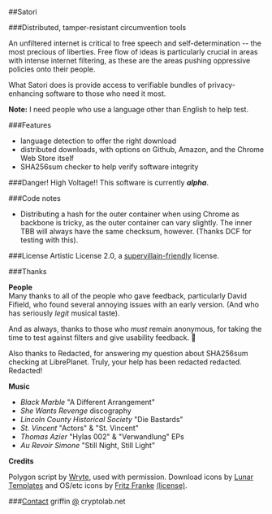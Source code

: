 ##Satori

###Distributed, tamper-resistant circumvention tools

An unfiltered internet is critical to free speech and self-determination -- the most precious of liberties. Free flow of ideas is particularly crucial in areas with intense internet filtering, as these are the areas pushing oppressive policies onto their people.

What Satori does is provide access to verifiable bundles of privacy-enhancing software to those who need it most.

**Note:** I need people who use a language other than English to help test.

###Features
* language detection to offer the right download
* distributed downloads, with options on Github, Amazon, and the Chrome Web Store itself
* SHA256sum checker to help verify software integrity

###Danger! High Voltage!!
This software is currently ***alpha***.

###Code notes
* Distributing a hash for the outer container when using Chrome as backbone is tricky, as the outer container can vary slightly. The inner TBB will always have the same checksum, however. (Thanks DCF for testing with this).

###License
Artistic License 2.0, a [supervillain-friendly](http://i.imgur.com/1xV099o.jpg) license.

###Thanks

**People**<br>
Many thanks to all of the people who gave feedback, particularly David Fifield, who found several annoying issues with an early version. (And who has seriously *legit* musical taste).

And as always, thanks to those who *must* remain anonymous, for taking the time to test against filters and give usability feedback. :love_letter:

Also thanks to Redacted, for answering my question about SHA256sum checking at LibrePlanet. Truly, your help has been redacted redacted.  Redacted!

**Music**
* *Black Marble* "A Different Arrangement"
* *She Wants Revenge* discography
* *Lincoln County Historical Society* "Die Bastards"
* *St. Vincent* "Actors" & "St. Vincent"
* *Thomas Azier* "Hylas 002" & "Verwandlung" EPs
* *Au Revoir Simone* "Still Night, Still Light"

**Credits**
    <!-- Not sure if going to use this <p>Bubble heart icon by <a href="http://ciaracable.com">Ciara Cable</a>, used with permission.</p> -->

Polygon script by <a href="http://codepen.io/Wryte/details/qKgGd" target="_blank">Wryte</a>, used with permission. Download icons by  <a href="http://lunartemplates.com" target="_blank">Lunar Templates</a> and OS/etc icons by <a href="http://ffra.deviantart.com" target="_blank">Fritz Franke</a> <a href="http://creativecommons.org/licenses/by-nc-nd/3.0/" target="_blank">(license)</a>.

###[Contact](https://github.com/glamrock/contact)
griffin [@](at) cryptolab.net
